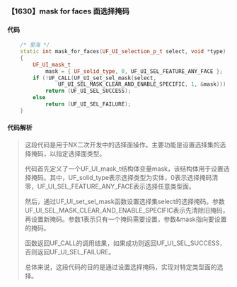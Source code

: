 ### 【1630】mask for faces 面选择掩码

#### 代码

```cpp
    /* 里海 */  
    static int mask_for_faces(UF_UI_selection_p_t select, void *type)  
    {  
        UF_UI_mask_t  
            mask = { UF_solid_type, 0, UF_UI_SEL_FEATURE_ANY_FACE };  
        if (!UF_CALL(UF_UI_set_sel_mask(select,  
                UF_UI_SEL_MASK_CLEAR_AND_ENABLE_SPECIFIC, 1, &mask)))  
            return (UF_UI_SEL_SUCCESS);  
        else  
            return (UF_UI_SEL_FAILURE);  
    }

```

#### 代码解析

> 这段代码是用于NX二次开发中的选择面操作。主要功能是设置选择集的选择掩码，以指定选择面类型。
>
> 代码首先定义了一个UF_UI_mask_t结构体变量mask，该结构体用于设置选择掩码。其中，UF_solid_type表示选择类型为实体，0表示选择掩码清零，UF_UI_SEL_FEATURE_ANY_FACE表示选择任意类型面。
>
> 然后，通过UF_UI_set_sel_mask函数设置选择集select的选择掩码。参数UF_UI_SEL_MASK_CLEAR_AND_ENABLE_SPECIFIC表示先清除旧掩码，再设置新掩码。参数1表示只有一个掩码需要设置，参数&mask指向要设置的掩码。
>
> 函数返回UF_CALL的调用结果，如果成功则返回UF_UI_SEL_SUCCESS，否则返回UF_UI_SEL_FAILURE。
>
> 总体来说，这段代码的目的是通过设置选择掩码，实现对特定类型面的选择。
>
